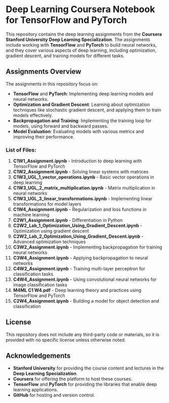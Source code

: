 # Deep Learning Coursera Notebook for TensorFlow and PyTorch

This repository contains the deep learning assignments from the **Coursera Stanford University Deep Learning Specialization**. The assignments include working with **TensorFlow** and **PyTorch** to build neural networks, and they cover various aspects of deep learning, including optimization, gradient descent, and training models for different tasks.

## Assignments Overview

The assignments in this repository focus on:

- **TensorFlow** and **PyTorch**: Implementing deep learning models and neural networks.
- **Optimization and Gradient Descent**: Learning about optimization techniques like stochastic gradient descent, and applying them to train models effectively.
- **Backpropagation and Training**: Implementing the training loop for models, using forward and backward passes.
- **Model Evaluation**: Evaluating models with various metrics and improving their performance.
  
### List of Files:
1. **C1W1_Assignment.ipynb** - Introduction to deep learning with TensorFlow and PyTorch
2. **C1W2_Assignment.ipynb** - Solving linear systems with matrices
3. **C1W3_UGL_1_vector_operations.ipynb** - Basic vector operations in deep learning
4. **C1W3_UGL_2_matrix_multiplication.ipynb** - Matrix multiplication in neural networks
5. **C1W3_UGL_3_linear_transformations.ipynb** - Implementing linear transformations for model layers
6. **C1W4_Assignment.ipynb** - Regularization and loss functions in machine learning
7. **C2W1_Assignment.ipynb** - Differentiation in Python
8. **C2W2_Lab_1_Optimization_Using_Gradient_Descent.ipynb** - Optimization using gradient descent
9. **C2W2_Lab_2_Optimization_Using_Gradient_Descent.ipynb** - Advanced optimization techniques
10. **C3W2_Assignment.ipynb** - Implementing backpropagation for training neural networks
11. **C3W4_Assignment.ipynb** - Applying backpropagation to neural networks
12. **C4W2_Assignment.ipynb** - Training multi-layer perceptron for classification tasks
13. **C4W4_Assignment.ipynb** - Using convolutional neural networks for image classification tasks
14. **M4ML C1 W4.pdf** - Deep learning theory and practices using TensorFlow and PyTorch
15. **C2W4_Assignment.ipynb** - Building a model for object detection and classification

## License

This repository does not include any third-party code or materials, so it is provided with no specific license unless otherwise noted.

## Acknowledgements

- **Stanford University** for providing the course content and lectures in the **Deep Learning Specialization**.
- **Coursera** for offering the platform to host these courses.
- **TensorFlow** and **PyTorch** for providing the libraries that enable deep learning applications.
- **GitHub** for hosting and version control.
